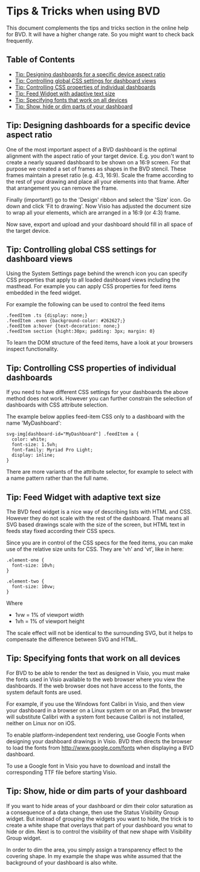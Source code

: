 # Tips & Tricks when using BVD

This document complements the tips and tricks section in the online help for BVD.
It will have a higher change rate. So you might want to check back frequently.

## Table of Contents

* [Tip: Designing dashboards for a specific device aspect ratio](#tip-designing-dashboards-for-a-specific-device-aspect-ratio)
* [Tip: Controlling global CSS settings for dashboard views](#tip-controlling-global-css-settings-for-dashboard-views)
* [Tip: Controlling CSS properties of individual dashboards](#tip-controlling-css-properties-of-individual-dashboards)
* [Tip: Feed Widget with adaptive text size](#tip-feed-widget-with-adaptive-text-size)
* [Tip: Specifying fonts that work on all devices](#tip-specifying-fonts-that-work-on-all-devices)
* [Tip: Show, hide or dim parts of your dashboard](#tip-show-hide-or-dim-parts-of-your-dashboard)


## Tip: Designing dashboards for a specific device aspect ratio
One of the most important aspect of a BVD dashboard is the optimal alignment with the aspect ratio of your target device.
E.g. you don't want to create a nearly squared dashboard to be shown on a 16:9 screen.
For that purpose we created a set of frames as shapes in the BVD stencil. These frames maintain a preset ratio (e.g. 4:3, 16:9).
Scale the frame according to the rest of your drawing and place all your elements into that frame.
After that arrangement you can remove the frame.

Finally (important!) go to the 'Design' ribbon and select the 'Size' icon.
Go down and click 'Fit to drawing'. Now Visio has adjusted the document size to wrap all your elements,
which are arranged in a 16:9 (or 4:3) frame.

Now save, export and upload and your dashboard should fill in all space of the target device.

## Tip: Controlling global CSS settings for dashboard views
Using the System Settings page behind the wrench icon you can specify CSS properties that apply to all loaded dashboard views including
the masthead. For example you can apply CSS properties for feed items embedded in the feed widget.

For example the following can be used to control the feed items

    .feedItem .ts {display: none;} 
    .feedItem .even {background-color: #262627;} 
    .feedItem a:hover {text-decoration: none;} 
    .feedItem section {hight:30px; padding: 3px; margin: 0}

To learn the DOM structure of the feed items, have a look at your browsers inspect functionality.

## Tip: Controlling CSS properties of individual dashboards
If you need to have different CSS settings for your dashboards the above method does not work. 
However you can further constrain the selection of dashboards with CSS attribute selection.

The example below applies feed-item CSS only to a dashboard with the name 'MyDashboard':

    svg-img[dashboard-id="MyDashboard"] .feedItem a {
      color: white;
      font-size: 1.5vh;
      font-family: Myriad Pro Light;
      display: inline;
    } 

There are more variants of the attribute selector, for example to select with a name pattern rather than
the full name.

## Tip: Feed Widget with adaptive text size
The BVD feed widget is a nice way of describing lists with HTML and CSS.
However they do not scale with the rest of the dashboard. That means all SVG based drawings scale with the size of the screen,
but HTML text in feeds stay fixed according their CSS specs.

Since you are in control of the CSS specs for the feed items, you can make use of the relative size units for CSS.
They are 'vh' and 'vt', like in here:

    .element-one {
      font-size: 10vh;
    }

    .element-two {
      font-size: 10vw;
    }

Where 
  * 1vw = 1% of viewport width
  * 1vh = 1% of viewport height 

The scale effect will not be identical to the surrounding SVG, 
but it helps to compensate the difference between SVG and HTML.

## Tip: Specifying fonts that work on all devices
For BVD to be able to render the text as designed in Visio, 
you must make the fonts used in Visio available to the web browser where you view the dashboards. 
If the web browser does not have access to the fonts, the system default fonts are used.

For example, if you use the Windows font Calibri in Visio, 
and then view your dashboard in a browser on a Linux system or on an iPad,
the browser will substitute Calibri with a system font because Calibri is not installed, neither on Linux nor on iOS.

To enable platform-independent text rendering, 
use Google Fonts when designing your dashboard drawings in Visio. 
BVD then directs the browser to load the fonts from http://www.google.com/fonts when displaying a BVD dashboard.

To use a Google font in Visio you have to download and install the corresponding TTF file before starting Visio.

## Tip: Show, hide or dim parts of your dashboard
If you want to hide areas of your dashboard or dim their color saturation as a consequence
of a data change, then use the Status Visibility Group widget. But instead of grouping the widgets you want to hide,
the trick is to create a white shape that overlays that part of your dashboard you wnat to hide or dim.
Next is to control the visibility of that new shape with Visibility Group widget.

In order to dim the area, you simply assign a transparency effect to the covering shape.
In my example the shape was white assumed that the background of your dashboard is also white.

